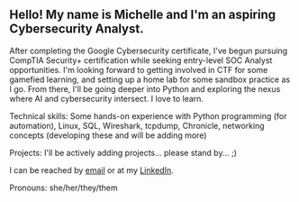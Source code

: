 ## Hello! My name is Michelle and I'm an aspiring Cybersecurity Analyst.


After completing the Google Cybersecurity certificate, I've begun pursuing CompTIA Security+ certification while seeking entry-level SOC Analyst opportunities. I'm looking forward to getting involved in CTF for some gamefied learning, and setting up a home lab for some sandbox practice as I go. From there, I'll be going deeper into Python and exploring the nexus where AI and cybersecurity intersect. I love to learn.
  
Technical skills:
Some hands-on experience with Python programming (for automation), Linux, SQL, Wireshark, tcpdump, Chronicle, networking concepts (developing these and will be adding more)

Projects: 
I'll be actively adding projects... please stand by... ;)


I can be reached by [email](michelle.c.darby@gmail.com) or at my [LinkedIn](www.linkedin.com/in/michelle-darby-).

Pronouns: she/her/they/them

